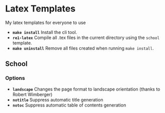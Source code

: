 # Latex Templates
My latex templates for everyone to use

* **`make install`** Install the cli tool.
* **`re1-latex`** Compile all .tex files in the current directory using the `school` template.
* **`make uninstall`** Remove all files created when running `make install`.

## School
### Options
* **`landscape`** Changes the page format to landscape orientation (thanks to Robert Wimberger)
* **`notitle`** Suppress automatic title generation
* **`notoc`** Suppress automatic table of contents generation
